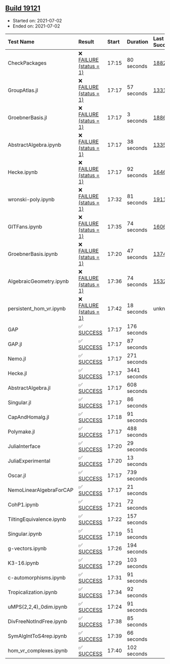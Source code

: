 ## [Build 19121](https://oscarci.mathematik.uni-kl.de/job/oscar/19121/)

* Started on: 2021-07-02
* Ended on: 2021-07-02

| Test Name    | Result | Start | Duration | Last Success | First Failure |
|:-------------|:-------|:------|:---------|:-------------|:--------------|
| CheckPackages | ❌ [FAILURE (status = 1)](https://oscarci.mathematik.uni-kl.de/job/oscar/19121/artifact/logs/build-19121/CheckPackages.log) | 17:15 | 80 seconds | [18822](https://oscarci.mathematik.uni-kl.de/job/oscar/18822/) | [18823](https://oscarci.mathematik.uni-kl.de/job/oscar/18823/) |
| GroupAtlas.jl | ❌ [FAILURE (status = 1)](https://oscarci.mathematik.uni-kl.de/job/oscar/19121/artifact/logs/build-19121/GroupAtlas.jl.log) | 17:17 | 57 seconds | [13311](https://oscarci.mathematik.uni-kl.de/job/oscar/13311/) | [13312](https://oscarci.mathematik.uni-kl.de/job/oscar/13312/) |
| GroebnerBasis.jl | ❌ [FAILURE (status = 1)](https://oscarci.mathematik.uni-kl.de/job/oscar/19121/artifact/logs/build-19121/GroebnerBasis.jl.log) | 17:17 | 3 seconds | [18864](https://oscarci.mathematik.uni-kl.de/job/oscar/18864/) | [18865](https://oscarci.mathematik.uni-kl.de/job/oscar/18865/) |
| AbstractAlgebra.ipynb | ❌ [FAILURE (status = 1)](https://oscarci.mathematik.uni-kl.de/job/oscar/19121/artifact/logs/build-19121/AbstractAlgebra.ipynb.log) | 17:17 | 38 seconds | [13355](https://oscarci.mathematik.uni-kl.de/job/oscar/13355/) | [13356](https://oscarci.mathematik.uni-kl.de/job/oscar/13356/) |
| Hecke.ipynb | ❌ [FAILURE (status = 1)](https://oscarci.mathematik.uni-kl.de/job/oscar/19121/artifact/logs/build-19121/Hecke.ipynb.log) | 17:17 | 92 seconds | [16463](https://oscarci.mathematik.uni-kl.de/job/oscar/16463/) | [16464](https://oscarci.mathematik.uni-kl.de/job/oscar/16464/) |
| wronski-poly.ipynb | ❌ [FAILURE (status = 1)](https://oscarci.mathematik.uni-kl.de/job/oscar/19121/artifact/logs/build-19121/wronski-poly.ipynb.log) | 17:32 | 81 seconds | [19117](https://oscarci.mathematik.uni-kl.de/job/oscar/19117/) | [19118](https://oscarci.mathematik.uni-kl.de/job/oscar/19118/) |
| GITFans.ipynb | ❌ [FAILURE (status = 1)](https://oscarci.mathematik.uni-kl.de/job/oscar/19121/artifact/logs/build-19121/GITFans.ipynb.log) | 17:35 | 74 seconds | [16068](https://oscarci.mathematik.uni-kl.de/job/oscar/16068/) | [16069](https://oscarci.mathematik.uni-kl.de/job/oscar/16069/) |
| GroebnerBasis.ipynb | ❌ [FAILURE (status = 1)](https://oscarci.mathematik.uni-kl.de/job/oscar/19121/artifact/logs/build-19121/GroebnerBasis.ipynb.log) | 17:20 | 47 seconds | [13748](https://oscarci.mathematik.uni-kl.de/job/oscar/13748/) | [13749](https://oscarci.mathematik.uni-kl.de/job/oscar/13749/) |
| AlgebraicGeometry.ipynb | ❌ [FAILURE (status = 1)](https://oscarci.mathematik.uni-kl.de/job/oscar/19121/artifact/logs/build-19121/AlgebraicGeometry.ipynb.log) | 17:36 | 74 seconds | [15322](https://oscarci.mathematik.uni-kl.de/job/oscar/15322/) | [15323](https://oscarci.mathematik.uni-kl.de/job/oscar/15323/) |
| persistent_hom_vr.ipynb | ❌ [FAILURE (status = 1)](https://oscarci.mathematik.uni-kl.de/job/oscar/19121/artifact/logs/build-19121/persistent_hom_vr.ipynb.log) | 17:42 | 18 seconds | unknown | unknown |
| GAP | ✅ [SUCCESS](https://oscarci.mathematik.uni-kl.de/job/oscar/19121/artifact/logs/build-19121/GAP.log) | 17:17 | 176 seconds |  |  |
| GAP.jl | ✅ [SUCCESS](https://oscarci.mathematik.uni-kl.de/job/oscar/19121/artifact/logs/build-19121/GAP.jl.log) | 17:17 | 87 seconds |  |  |
| Nemo.jl | ✅ [SUCCESS](https://oscarci.mathematik.uni-kl.de/job/oscar/19121/artifact/logs/build-19121/Nemo.jl.log) | 17:17 | 271 seconds |  |  |
| Hecke.jl | ✅ [SUCCESS](https://oscarci.mathematik.uni-kl.de/job/oscar/19121/artifact/logs/build-19121/Hecke.jl.log) | 17:17 | 3441 seconds |  |  |
| AbstractAlgebra.jl | ✅ [SUCCESS](https://oscarci.mathematik.uni-kl.de/job/oscar/19121/artifact/logs/build-19121/AbstractAlgebra.jl.log) | 17:17 | 608 seconds |  |  |
| Singular.jl | ✅ [SUCCESS](https://oscarci.mathematik.uni-kl.de/job/oscar/19121/artifact/logs/build-19121/Singular.jl.log) | 17:17 | 86 seconds |  |  |
| CapAndHomalg.jl | ✅ [SUCCESS](https://oscarci.mathematik.uni-kl.de/job/oscar/19121/artifact/logs/build-19121/CapAndHomalg.jl.log) | 17:18 | 91 seconds |  |  |
| Polymake.jl | ✅ [SUCCESS](https://oscarci.mathematik.uni-kl.de/job/oscar/19121/artifact/logs/build-19121/Polymake.jl.log) | 17:17 | 488 seconds |  |  |
| JuliaInterface | ✅ [SUCCESS](https://oscarci.mathematik.uni-kl.de/job/oscar/19121/artifact/logs/build-19121/JuliaInterface.log) | 17:20 | 29 seconds |  |  |
| JuliaExperimental | ✅ [SUCCESS](https://oscarci.mathematik.uni-kl.de/job/oscar/19121/artifact/logs/build-19121/JuliaExperimental.log) | 17:20 | 13 seconds |  |  |
| Oscar.jl | ✅ [SUCCESS](https://oscarci.mathematik.uni-kl.de/job/oscar/19121/artifact/logs/build-19121/Oscar.jl.log) | 17:17 | 739 seconds |  |  |
| NemoLinearAlgebraForCAP | ✅ [SUCCESS](https://oscarci.mathematik.uni-kl.de/job/oscar/19121/artifact/logs/build-19121/NemoLinearAlgebraForCAP.log) | 17:17 | 21 seconds |  |  |
| CohP1.ipynb | ✅ [SUCCESS](https://oscarci.mathematik.uni-kl.de/job/oscar/19121/artifact/logs/build-19121/CohP1.ipynb.log) | 17:21 | 72 seconds |  |  |
| TiltingEquivalence.ipynb | ✅ [SUCCESS](https://oscarci.mathematik.uni-kl.de/job/oscar/19121/artifact/logs/build-19121/TiltingEquivalence.ipynb.log) | 17:22 | 157 seconds |  |  |
| Singular.ipynb | ✅ [SUCCESS](https://oscarci.mathematik.uni-kl.de/job/oscar/19121/artifact/logs/build-19121/Singular.ipynb.log) | 17:19 | 51 seconds |  |  |
| g-vectors.ipynb | ✅ [SUCCESS](https://oscarci.mathematik.uni-kl.de/job/oscar/19121/artifact/logs/build-19121/g-vectors.ipynb.log) | 17:26 | 194 seconds |  |  |
| K3-16.ipynb | ✅ [SUCCESS](https://oscarci.mathematik.uni-kl.de/job/oscar/19121/artifact/logs/build-19121/K3-16.ipynb.log) | 17:29 | 103 seconds |  |  |
| c-automorphisms.ipynb | ✅ [SUCCESS](https://oscarci.mathematik.uni-kl.de/job/oscar/19121/artifact/logs/build-19121/c-automorphisms.ipynb.log) | 17:31 | 91 seconds |  |  |
| Tropicalization.ipynb | ✅ [SUCCESS](https://oscarci.mathematik.uni-kl.de/job/oscar/19121/artifact/logs/build-19121/Tropicalization.ipynb.log) | 17:34 | 92 seconds |  |  |
| uMPS(2,2,4)_0dim.ipynb | ✅ [SUCCESS](https://oscarci.mathematik.uni-kl.de/job/oscar/19121/artifact/logs/build-19121/uMPS-2-2-4-_0dim.ipynb.log) | 17:24 | 91 seconds |  |  |
| DivFreeNotIndFree.ipynb | ✅ [SUCCESS](https://oscarci.mathematik.uni-kl.de/job/oscar/19121/artifact/logs/build-19121/DivFreeNotIndFree.ipynb.log) | 17:38 | 85 seconds |  |  |
| SymAlgIntToS4rep.ipynb | ✅ [SUCCESS](https://oscarci.mathematik.uni-kl.de/job/oscar/19121/artifact/logs/build-19121/SymAlgIntToS4rep.ipynb.log) | 17:39 | 66 seconds |  |  |
| hom_vr_complexes.ipynb | ✅ [SUCCESS](https://oscarci.mathematik.uni-kl.de/job/oscar/19121/artifact/logs/build-19121/hom_vr_complexes.ipynb.log) | 17:40 | 102 seconds |  |  |
